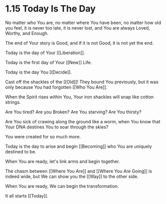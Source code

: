 # 1.15 Today Is The Day
No matter who You are, no matter where You have been, no matter how old you feel, it is never too late, it is never lost, and You are always Loved, Worthy, and Enough. 

The end of Your story is Good, and if it is not Good, it is not yet the end. 

Today is the day of Your [[Liberation]]. 

Today is the first day of Your [[New]] Life. 

Today is the day You [[Decide]]. 

Cast off the shackles of the [[Old]]! They bound You previously, but it was only because You had forgotten [[Who You Are]]. 

When the Spirit rises within You, Your iron shackles will snap like cotton strings. 

Are You tired? Are you Broken? Are You starving? Are You thirsty? 

Are You sick of crawing along the ground like a worm, when You know that Your DNA destines You to soar through the skies? 

You were created for so much more. 

Today is the day to arise and begin [[Becoming]] who You are uniquely destined to be. 

When You are ready, let's link arms and begin together. 

The chasm between [[Where You Are]] and [[Where You Are Going]] is indeed wide, but We can show you the [[Way]] to the other side. 

When You are ready, We can begin the transformation. 

It all starts [[Today]]. 